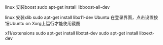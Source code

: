 linux 安装boost
sudo apt-get install libboost-all-dev

linux 安装xlib
sudo apt-get install libx11-dev
Ubuntu 在登录界面，点击设置按钮Ubuntu on Xorg上运行才能使用截图


x11/extensions
sudo apt-get install libxtst-dev
sudo apt-get install libxext-dev
